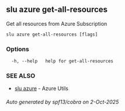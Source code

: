 ## slu azure get-all-resources

Get all resources from Azure Subscription

```
slu azure get-all-resources [flags]
```

### Options

```
  -h, --help   help for get-all-resources
```

### SEE ALSO

* [slu azure](slu_azure.md)	 - Azure Utils

###### Auto generated by spf13/cobra on 2-Oct-2025

